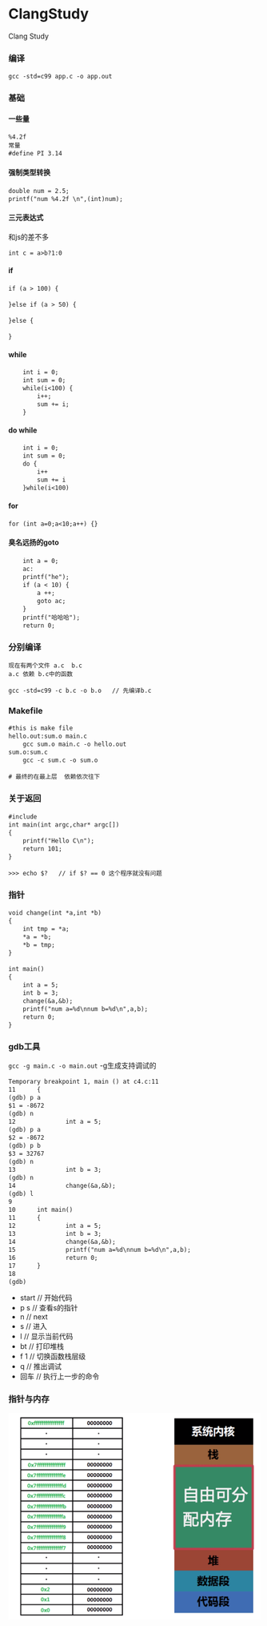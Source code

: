 # ClangStudy
Clang Study

### 编译
```
gcc -std=c99 app.c -o app.out
```

### 基础

#### 一些量
```
%4.2f 
常量
#define PI 3.14
```

#### 强制类型转换
```
double num = 2.5;
printf("num %4.2f \n",(int)num);
```

#### 三元表达式
和js的差不多
```
int c = a>b?1:0
```

#### if
```
if (a > 100) {

}else if (a > 50) {

}else {

}
```

#### while
```
    int i = 0;
    int sum = 0;
    while(i<100) {
        i++;
        sum += i;
    }
```

#### do while
```
    int i = 0;
    int sum = 0;
    do {
        i++
        sum += i
    }while(i<100)
```

#### for
```
for (int a=0;a<10;a++) {}
```
#### 臭名远扬的goto
```
    int a = 0;
    ac:
    printf("he");
    if (a < 10) {
        a ++;
        goto ac;
    }
    printf("哈哈哈");
    return 0;
```

### 分别编译
```
现在有两个文件 a.c  b.c
a.c 依赖 b.c中的函数

gcc -std=c99 -c b.c -o b.o   // 先编译b.c
```

### Makefile
```
#this is make file
hello.out:sum.o main.c
	gcc sum.o main.c -o hello.out
sum.o:sum.c
	gcc -c sum.c -o sum.o

# 最终的在最上层  依赖依次往下
```

### 关于返回
```
#include 
int main(int argc,char* argc[])
{
    printf("Hello C\n");
    return 101;
}

>>> echo $?   // if $? == 0 这个程序就没有问题
```
### 指针
```
void change(int *a,int *b)
{
	int tmp = *a;
	*a = *b;
	*b = tmp;
}

int main()
{
	int a = 5;
	int b = 3;
	change(&a,&b);
	printf("num a=%d\nnum b=%d\n",a,b);
	return 0;
}
```

### gdb工具
`gcc -g main.c -o main.out` -g生成支持调试的

```
Temporary breakpoint 1, main () at c4.c:11
11      {
(gdb) p a
$1 = -8672
(gdb) n
12              int a = 5;
(gdb) p a
$2 = -8672
(gdb) p b
$3 = 32767
(gdb) n
13              int b = 3;
(gdb) n
14              change(&a,&b);
(gdb) l
9
10      int main()
11      {
12              int a = 5;
13              int b = 3;
14              change(&a,&b);
15              printf("num a=%d\nnum b=%d\n",a,b);
16              return 0;
17      }
18
(gdb) 
```
- start // 开始代码
- p s // 查看s的指针
- n   // next
- s   // 进入
- l   // 显示当前代码
- bt  // 打印堆栈
- f 1 // 切换函数栈层级
- q   // 推出调试
- 回车 // 执行上一步的命令

### 指针与内存
![](./README/mem.png)